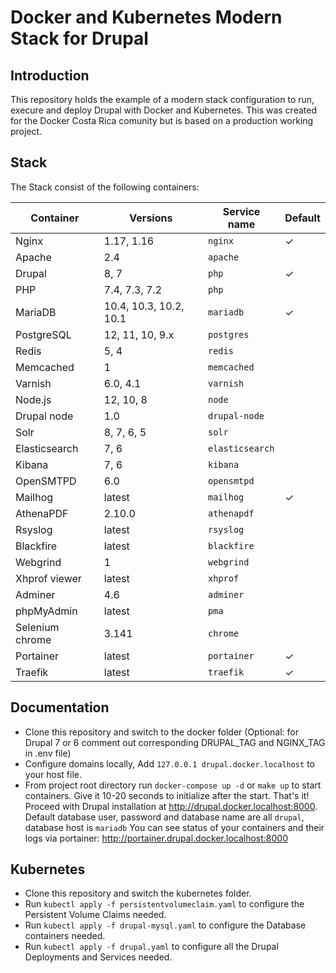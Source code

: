 # Docker and Kubernetes Modern Stack for Drupal

## Introduction

This repository holds the example of a modern stack configuration to run, execure and deploy Drupal with Docker and Kubernetes. This was created for the Docker Costa Rica comunity but is based on a production working project. 

## Stack

The Stack consist of the following containers:

| Container       | Versions               | Service name    | Default |
| --------------  | ---------------------- | --------------- | ------- |
| Nginx           | 1.17, 1.16             | `nginx`         | ✓       |
| Apache          | 2.4                    | `apache`        |         |
| Drupal          | 8, 7                   | `php`           | ✓       |
| PHP             | 7.4, 7.3, 7.2          | `php`           |         |
| MariaDB         | 10.4, 10.3, 10.2, 10.1 | `mariadb`       | ✓       |
| PostgreSQL      | 12, 11, 10, 9.x        | `postgres`      |         |
| Redis           | 5, 4                   | `redis`         |         |
| Memcached       | 1                      | `memcached`     |         |
| Varnish         | 6.0, 4.1               | `varnish`       |         |
| Node.js         | 12, 10, 8              | `node`          |         |
| Drupal node     | 1.0                    | `drupal-node`   |         |
| Solr            | 8, 7, 6, 5             | `solr`          |         |
| Elasticsearch   | 7, 6                   | `elasticsearch` |         |
| Kibana          | 7, 6                   | `kibana`        |         |
| OpenSMTPD       | 6.0                    | `opensmtpd`     |         |
| Mailhog         | latest                 | `mailhog`       | ✓       |
| AthenaPDF       | 2.10.0                 | `athenapdf`     |         |
| Rsyslog         | latest                 | `rsyslog`       |         |
| Blackfire       | latest                 | `blackfire`     |         |
| Webgrind        | 1                      | `webgrind`      |         |
| Xhprof viewer   | latest                 | `xhprof`        |         |
| Adminer         | 4.6                    | `adminer`       |         |
| phpMyAdmin      | latest                 | `pma`           |         |
| Selenium chrome | 3.141                  | `chrome`        |         |
| Portainer       | latest                 | `portainer`     | ✓       |
| Traefik         | latest                 | `traefik`       | ✓       |

## Documentation

- Clone this repository and switch to the docker folder (Optional: for Drupal 7 or 6 comment out corresponding DRUPAL_TAG and NGINX_TAG in .env file)
- Configure domains locally, Add `127.0.0.1 drupal.docker.localhost` to your host file.
- From project root directory run `docker-compose up -d` or `make up` to start containers. Give it 10-20 seconds to initialize after the start.
That's it! Proceed with Drupal installation at http://drupal.docker.localhost:8000. Default database user, password and database name are all `drupal`, database host is `mariadb`
You can see status of your containers and their logs via portainer: http://portainer.drupal.docker.localhost:8000

## Kubernetes

- Clone this repository and switch the kubernetes folder.
- Run `kubectl apply -f persistentvolumeclaim.yaml` to configure the Persistent Volume Claims needed.
- Run `kubectl apply -f drupal-mysql.yaml` to configure the Database containers needed.
- Run `kubectl apply -f drupal.yaml` to configure all the Drupal Deployments and Services needed. 



